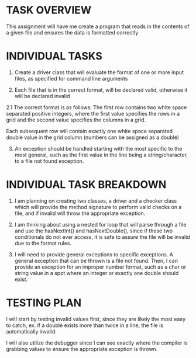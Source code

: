 # TASK OVERVIEW
This assignment will have me create a program that reads in the contents of a given file and ensures the data is formatted correctly

# INDIVIDUAL TASKS
1. Create a driver class that will evaluate the format of one or more input files, 
as specified for command line arguments

2. Each file that is in the correct format, will be declared valid, 
otherwise it will be declared invalid

2.1 The correct format is as follows:
The first row contains two white space separated positive integers, where the first value specifies the rows in a grid and the second value specifies the columns in a grid.

Each subsequent row will contain exactly one white space separated double value in the grid column (numbers can be assigned as a double)

3. An exception should be handled starting with the most specific
to the most general, such as the first value in the line being a string/character, to a file not found exception.

# INDIVIDUAL TASK BREAKDOWN
1. I am planning on creating two classes, a driver and a checker class
which will provide the method signature to perform valid checks
on a file, and if invalid will throw the appropriate exception.

2. I am thinking about using a nested for loop that will parse through
a file and use the hasNextInt() and hasNextDouble(), since if these
two conditionals do not ever access, it is safe to assure the file will
be invalid due to the format rules.

3. I will need to provide general exceptions to specific exceptions. A general
exception that can be thrown is a file not found. Then, I can provide an exception
for an improper number format, such as a char or string value in a spot where an integer
or exactly one double should exist.

# TESTING PLAN
I will start by testing invalid values first, since they are likely the most easy to catch, ex. if a double exists more than twice in a line, the file is automatically invalid.

I will also utilize the debugger since I can see exactly where the compiler is grabbing values to ensure the appropriate exception is thrown.